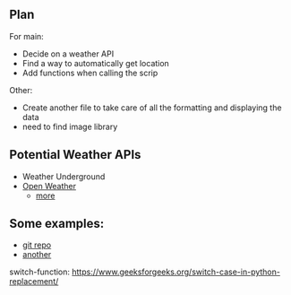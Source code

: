 
## Plan
For main:
- Decide on a weather API
- Find a way to automatically get location
- Add functions when calling the scrip

Other:
- Create another file to take care of all the formatting and displaying the data
- need to find image library


## Potential Weather APIs
- Weather Underground
- [Open Weather](https://openweathermap.org/)
	- [more](https://docs.thingpulse.com/how-tos/openweathermap-key/)

## Some examples:
- [git repo](https://github.com/mzdhr/weather)
- [another](https://github.com/ChillarAnand/Weather-on-Terminal)

switch-function: <https://www.geeksforgeeks.org/switch-case-in-python-replacement/>

